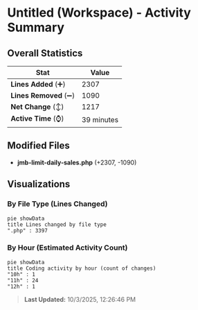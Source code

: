 # Untitled (Workspace) - Activity Summary 

## Overall Statistics

| Stat                   | Value                                                             |
| ---------------------- | ----------------------------------------------------------------- |
| **Lines Added** (➕)   | 2307                                          |
| **Lines Removed** (➖) | 1090                                        |
| **Net Change** (↕)    | 1217                |
| **Active Time** (⌚)   | 39 minutes |


## Modified Files
- **jmb-limit-daily-sales.php** (+2307, -1090)

## Visualizations

### By File Type (Lines Changed)

```mermaid
pie showData
title Lines changed by file type
".php" : 3397
```

### By Hour (Estimated Activity Count)

```mermaid
pie showData
title Coding activity by hour (count of changes)
"10h" : 1
"11h" : 24
"12h" : 1
```


> **Last Updated:** 10/3/2025, 12:26:46 PM